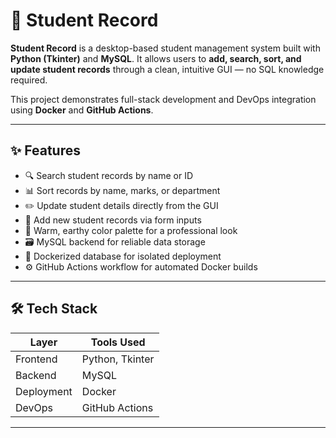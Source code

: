 # 📘 Student Record

**Student Record** is a desktop-based student management system built with **Python (Tkinter)** and **MySQL**. It allows users to **add, search, sort, and update student records** through a clean, intuitive GUI — no SQL knowledge required.

This project demonstrates full-stack development and DevOps integration using **Docker** and **GitHub Actions**.

---

## ✨ Features

- 🔍 Search student records by name or ID
- 📊 Sort records by name, marks, or department
- ✏️ Update student details directly from the GUI
- 📝 Add new student records via form inputs
- 🎨 Warm, earthy color palette for a professional look
- 🗃️ MySQL backend for reliable data storage
- 🐳 Dockerized database for isolated deployment
- ⚙️ GitHub Actions workflow for automated Docker builds

---

## 🛠️ Tech Stack

| Layer       | Tools Used         |
|-------------|--------------------|
| Frontend    | Python, Tkinter    |
| Backend     | MySQL              |
| Deployment  | Docker             |
| DevOps      | GitHub Actions     |

---

